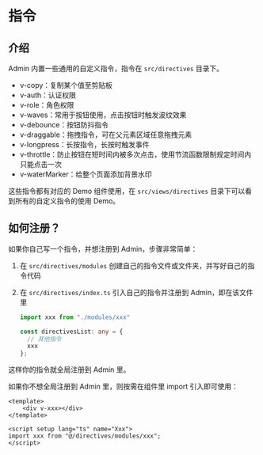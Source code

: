 # 指令


## 介绍

Admin 内置一些通用的自定义指令，指令在 `src/directives` 目录下。

- v-copy：复制某个值至剪贴板
- v-auth：认证权限
- v-role：角色权限
- v-waves：常用于按钮使用，点击按钮时触发波纹效果
- v-debounce：按钮防抖指令
- v-draggable：拖拽指令，可在父元素区域任意拖拽元素
- v-longpress：长按指令，长按时触发事件
- v-throttle：防止按钮在短时间内被多次点击，使用节流函数限制规定时间内只能点击一次
- v-waterMarker：给整个页面添加背景水印

这些指令都有对应的 Demo 组件使用，在 `src/views/directives` 目录下可以看到所有的自定义指令的使用 Demo。

## 如何注册？

如果你自己写一个指令，并想注册到 Admin，步骤非常简单：

1. 在 `src/directives/modules` 创建自己的指令文件或文件夹，并写好自己的指令代码

2. 在 `src/directives/index.ts` 引入自己的指令并注册到 Admin，即在该文件里

   ```typescript
   import xxx from "./modules/xxx"
   
   const directivesList: any = {
     // 其他指令
     xxx
   };
   ```

这样你的指令就全局注册到 Admin 里。

如果你不想全局注册到 Admin 里，则按需在组件里 import 引入即可使用：

```vue
<template>
	<div v-xxx></div>
</template>

<script setup lang="ts" name="Xxx">
import xxx from "@/directives/modules/xxx";
</script>
```

